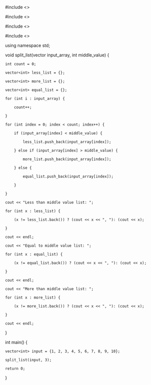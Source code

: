 #include <<iostream>>

#include <<string>>

#include <<sstream>>

#include <<vector>>

using namespace std;

void split_list(vector<int> input_array, int middle_value) {

    int count = 0;
    
    vector<int> less_list = {};
    
    vector<int> more_list = {}; 
    
    vector<int> equal_list = {}; 
    
    for (int i : input_array) {
    
        count++;
        
    }
    
    for (int index = 0; index < count; index++) {
    
        if (input_array[index] < middle_value) {
        
            less_list.push_back(input_array[index]);
            
        } else if (input_array[index] > middle_value) {
        
            more_list.push_back(input_array[index]);
            
        } else {
        
            equal_list.push_back(input_array[index]);
            
        }
        
    }
    
    cout << "Less than middle value list: ";
    
    for (int x : less_list) {
    
        (x != less_list.back()) ? (cout << x << ", "): (cout << x);
        
    }
    
    cout << endl;
    
    cout << "Equal to middle value list: ";
    
    for (int x : equal_list) {
    
        (x != equal_list.back()) ? (cout << x << ", "): (cout << x);
        
    }
    
    cout << endl;
    
    cout << "More than middle value list: ";
    
    for (int x : more_list) {
    
        (x != more_list.back()) ? (cout << x << ", "): (cout << x);
        
    }
    
    cout << endl;
    
}

int main() {

    vector<int> input = {1, 2, 3, 4, 5, 6, 7, 8, 9, 10};
    
    split_list(input, 3);
    
    return 0;
    
}
